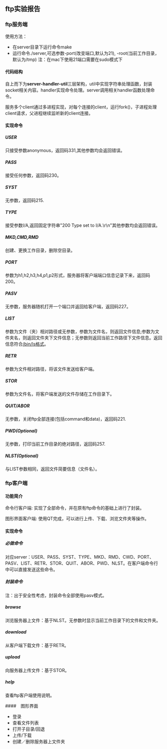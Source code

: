 ## ftp实验报告

### ftp服务端
使用方法：

- 在server目录下运行命令make
- 运行命令./server,可选参数-port(改变端口,默认为21), -root(当前工作目录，默认为/tmp) 注：在mac下使用21端口需要在sudo模式下

#### 代码结构
自上而下为**server-handler-util**三层架构，util中实现字符串处理函数，封装socket相关内容。handler实现命令处理。server调用相关handler函数处理命令。

服务多个client通过多进程实现，对每个连接的client，运行fork()，子进程处理client请求，父进程继续监听新的client连接。
#### 实现命令
##### USER
只接受参数anonymous，返回码331,其他参数均会返回错误。
##### PASS
接受任何参数，返回码230。
##### SYST
无参数，返回码215.
##### TYPE
接受参数I/A,返回固定字符串"200 Type set to I/A.\r\n"其他参数均会返回错误。
##### MKD,CMD,RMD
创建、更换工作目录，删除空目录。
##### PORT
参数为h1,h2,h3,h4,p1,p2形式，服务器将客户端端口信息记录下来，返回码200。
##### PASV
无参数，服务器随机打开一个端口并返回给客户端，返回码227。
##### LIST
参数为文件（夹）相对路径或无参数，参数为文件名，则返回文件信息;参数为文件夹名，则返回文件夹下文件信息；无参数则返回当前工作路径下文件信息。返回信息符合[/bin/ls格式](http://cr.yp.to/ftp/list/binls.html)。
##### RETR
参数为文件相对路径，将该文件发送给客户端。
##### STOR
参数为文件名，将客户端发送的文件存储在工作目录下。
##### QUIT/ABOR
无参数，关闭ftp全部连接(包括command和data)，返回码221.
##### PWD(Optional)
无参数，打印当前工作目录的绝对路径，返回码257.
##### NLST(Optional)
与LIST参数相同，返回文件简要信息（文件名）。

### ftp客户端
#### 功能简介
命令行客户端: 实现了全部命令，并在原有ftp命令的基础上进行了封装。

图形界面客户端: 使用QT完成，可以进行上传、下载、浏览文件夹等操作。
#### 实现命令
##### 必做命令
对应server：USER、PASS、SYST、TYPE、MKD、RMD、CWD、PORT、PASV、LIST、RETR、STOR、QUIT、ABOR、PWD、NLST。在客户端命令行中可以直接发送这些命令。

##### 封装命令
注：出于安全性考虑，封装命令全部使用pasv模式。
##### browse
浏览服务器上文件：基于NLST。无参数时显示当前工作目录下的文件和文件夹。
##### download
从客户端下载文件：基于RETR。
##### upload
向服务器上传文件：基于STOR。
##### help
查看ftp客户端使用说明。

####　图形界面
- 登录
- 查看文件列表
- 打开子目录/回退
- 上传/下载
- 创建／删除服务器上文件夹

